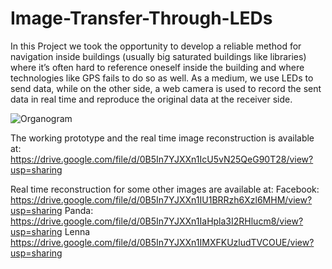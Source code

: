 # Image-Transfer-Through-LEDs
In this Project we took the opportunity to develop a reliable method for navigation inside buildings (usually big saturated buildings like libraries) where it’s often hard to reference oneself inside the building and where technologies like GPS fails to do so as well. As a medium, we use LEDs to send data, while on the other side, a web camera is used to record the sent data in real time and reproduce the original data at the receiver side.

![Organogram](https://drive.google.com/file/d/0B7gHxBEfGEWcSVcxMEwza2ozakE/view?usp=sharing)


The working prototype and the real time image reconstruction is available at:
https://drive.google.com/file/d/0B5In7YJXXn1IcU5vN25QeG90T28/view?usp=sharing 

Real time reconstruction for some other images are available at:
Facebook: https://drive.google.com/file/d/0B5In7YJXXn1IU1BRRzh6Xzl6MHM/view?usp=sharing 
Panda: https://drive.google.com/file/d/0B5In7YJXXn1IaHpla3I2RHlucm8/view?usp=sharing 
Lenna https://drive.google.com/file/d/0B5In7YJXXn1IMXFKUzludTVCOUE/view?usp=sharing 
